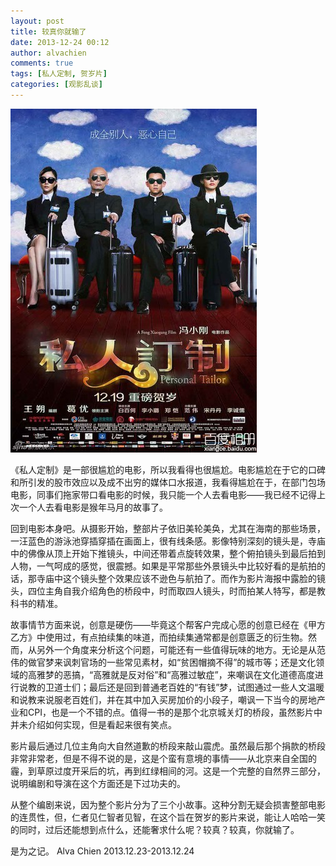 ```yaml
---
layout: post
title: 较真你就输了
date: 2013-12-24 00:12
author: alvachien
comments: true
tags: [私人定制, 贺岁片]
categories: [观影乱谈]
---
```


![私人定制](/assets/uploads/2013/12/9922720e0cf3d7ca90385e0af01fbe096a63a984.jpg)

《私人定制》是一部很尴尬的电影，所以我看得也很尴尬。电影尴尬在于它的口碑和所引发的股市效应以及成不出穷的媒体口水报道，我看得尴尬在于，在部门包场电影，同事们拖家带口看电影的时候，我只能一个人去看电影——我已经不记得上次一个人去看电影是猴年马月的故事了。

回到电影本身吧。从摄影开始，整部片子依旧美轮美奂，尤其在海南的那些场景，一汪蓝色的游泳池穿插穿插在画面上，很有线条感。影像特别深刻的镜头是，寺庙中的佛像从顶上开始下推镜头，中间还带着点旋转效果，整个俯拍镜头到最后拍到人物，一气呵成的感觉，很震撼。如果是平常那些外景镜头中比较好看的是航拍的话，那寺庙中这个镜头整个效果应该不逊色与航拍了。而作为影片海报中露脸的镜头，四位主角自我介绍角色的桥段中，时而取四人镜头，时而拍某人特写，都是教科书的精准。

故事情节方面来说，创意是硬伤——毕竟这个帮客户完成心愿的创意已经在《甲方乙方》中使用过，有点拍续集的味道，而拍续集通常都是创意匮乏的衍生物。然而，从另外一个角度来分析这个问题，可能还有一些值得玩味的地方。无论是从范伟的做官梦来讽刺官场的一些常见素材，如“贫困帽摘不得”的城市等；还是文化领域的高雅梦的恶搞，“高雅就是反对俗”和“高雅过敏症”，来嘲讽在文化道德高度进行说教的卫道士们；最后还是回到普通老百姓的“有钱”梦，试图通过一些人文温暖和说教来说服老百姓们，并在其中加入买房加价的小段子，嘲讽一下当今的房地产业和CPI，也是一个不错的点。值得一书的是那个北京城关灯的桥段，虽然影片中并未介绍如何实现，但是看起来很有笑点。

影片最后通过几位主角向大自然道歉的桥段来敲山震虎。虽然最后那个捐款的桥段非常非常老，但是不得不说的是，这是个蛮有意境的事情——从北京来自全国的霾，到草原过度开采后的坑，再到红绿相间的河。这是一个完整的自然界三部分，说明编剧和导演在这个方面还是下过功夫的。

从整个编剧来说，因为整个影片分为了三个小故事。这种分割无疑会损害整部电影的连贯性，但，仁者见仁智者见智，在这个旨在贺岁的影片来说，能让人哈哈一笑的同时，过后还能想到点什么，还能奢求什么呢？较真？较真，你就输了。

是为之记。
Alva Chien
2013.12.23-2013.12.24
